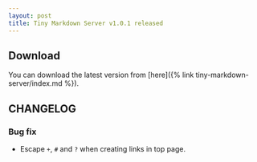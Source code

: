 ```yaml
---
layout: post
title: Tiny Markdown Server v1.0.1 released
---
```

## Download

You can download the latest version from [here]({% link tiny-markdown-server/index.md %}).


## CHANGELOG

### Bug fix

- Escape `+`, `#` and `?` when creating links in top page.
